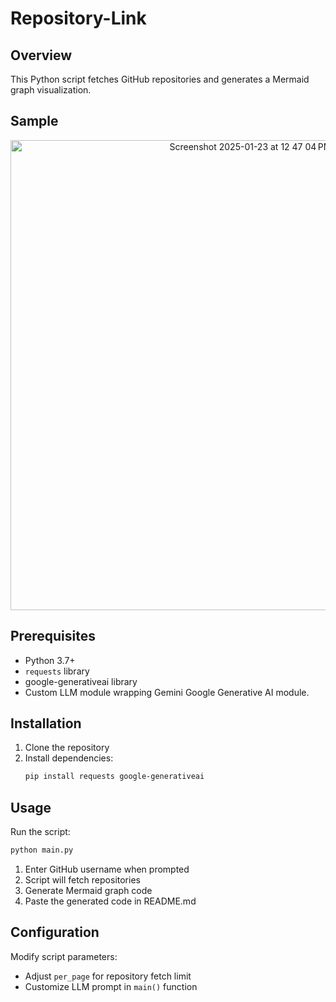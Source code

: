 # Repository-Link

## Overview

This Python script fetches GitHub repositories and generates a Mermaid graph visualization.
## Sample 
<p align="center"> <img width="752" alt="Screenshot 2025-01-23 at 12 47 04 PM" src="https://github.com/user-attachments/assets/298674fd-6e7c-415e-9bc8-f6dac15429a3" /> </p>

## Prerequisites

- Python 3.7+
- `requests` library
- google-generativeai library
- Custom LLM module wrapping Gemini Google Generative AI module.

## Installation

1. Clone the repository
2. Install dependencies:
   ```bash
   pip install requests google-generativeai
   ```

## Usage

Run the script:
```bash
python main.py
```

1. Enter GitHub username when prompted
2. Script will fetch repositories
3. Generate Mermaid graph code
4. Paste the generated code in README.md

## Configuration

Modify script parameters:
- Adjust `per_page` for repository fetch limit
- Customize LLM prompt in `main()` function
